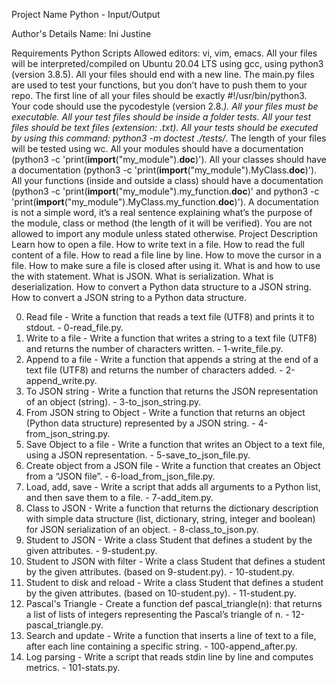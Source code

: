 Project Name
Python - Input/Output

Author's Details
Name: Ini Justine

Requirements
Python Scripts
Allowed editors: vi, vim, emacs.
All your files will be interpreted/compiled on Ubuntu 20.04 LTS using gcc, using python3 (version 3.8.5).
All your files should end with a new line.
The main.py files are used to test your functions, but you don’t have to push them to your repo.
The first line of all your files should be exactly #!/usr/bin/python3.
Your code should use the pycodestyle (version 2.8.*).
All your files must be executable.
All your test files should be inside a folder tests.
All your test files should be text files (extension: .txt).
All your tests should be executed by using this command: python3 -m doctest ./tests/*.
The length of your files will be tested using wc.
All your modules should have a documentation (python3 -c 'print(__import__("my_module").__doc__)').
All your classes should have a documentation (python3 -c 'print(__import__("my_module").MyClass.__doc__)').
All your functions (inside and outside a class) should have a documentation (python3 -c 'print(__import__("my_module").my_function.__doc__)' and python3 -c 'print(__import__("my_module").MyClass.my_function.__doc__)').
A documentation is not a simple word, it’s a real sentence explaining what’s the purpose of the module, class or method (the length of it will be verified).
You are not allowed to import any module unless stated otherwise.
Project Description
Learn how to open a file. How to write text in a file. How to read the full content of a file. How to read a file line by line. How to move the cursor in a file. How to make sure a file is closed after using it. What is and how to use the with statement. What is JSON. What is serialization. What is deserialization. How to convert a Python data structure to a JSON string. How to convert a JSON string to a Python data structure.

0. Read file - Write a function that reads a text file (UTF8) and prints it to stdout. - 0-read_file.py.
1. Write to a file - Write a function that writes a string to a text file (UTF8) and returns the number of characters written. - 1-write_file.py.
2. Append to a file - Write a function that appends a string at the end of a text file (UTF8) and returns the number of characters added. - 2-append_write.py.
3. To JSON string - Write a function that returns the JSON representation of an object (string). - 3-to_json_string.py.
4. From JSON string to Object - Write a function that returns an object (Python data structure) represented by a JSON string. - 4-from_json_string.py.
5. Save Object to a file - Write a function that writes an Object to a text file, using a JSON representation. - 5-save_to_json_file.py.
6. Create object from a JSON file - Write a function that creates an Object from a “JSON file”. - 6-load_from_json_file.py.
7. Load, add, save - Write a script that adds all arguments to a Python list, and then save them to a file. - 7-add_item.py.
8. Class to JSON - Write a function that returns the dictionary description with simple data structure (list, dictionary, string, integer and boolean) for JSON serialization of an object. - 8-class_to_json.py.
9. Student to JSON - Write a class Student that defines a student by the given attributes. - 9-student.py.
10. Student to JSON with filter - Write a class Student that defines a student by the given attributes. (based on 9-student.py). - 10-student.py.
11. Student to disk and reload - Write a class Student that defines a student by the given attributes. (based on 10-student.py). - 11-student.py.
12. Pascal's Triangle - Create a function def pascal_triangle(n): that returns a list of lists of integers representing the Pascal’s triangle of n. - 12-pascal_triangle.py.
13. Search and update - Write a function that inserts a line of text to a file, after each line containing a specific string. - 100-append_after.py.
14. Log parsing - Write a script that reads stdin line by line and computes metrics. - 101-stats.py.
